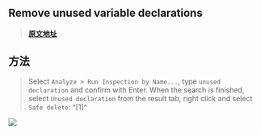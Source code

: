 ﻿## Remove unused variable declarations

> [**原文地址**](https://stackoverflow.com/questions/30669093/remove-unused-variable-declarations-automatically-android-studio-inteiij)



## 方法

> Select `Analyze > Run Inspection by Name...`, type `unused declaration` and confirm with Enter. When the search is finished, select `Unused declaration` from the result tab, right click and select `Safe delete`: ^[1]^

![](https://picgo-notes.oss-cn-beijing.aliyuncs.com/img/idea_remove_unsed_variable_declarations_lb1b0.png)



